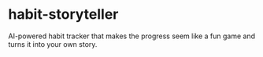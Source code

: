 # habit-storyteller
AI-powered habit tracker that makes the progress seem like a fun game and turns it into your own story.
